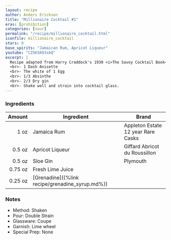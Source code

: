 ```yaml
---
layout: recipe
author: Anders Erickson
title: "Millionaire Cocktail #1"
eras: [prohibition]
categories: [sour]
permalink: "/recipe/millionaire_cocktail.html"
iconfile: millionaire_cocktail
stars: 0
base_spirits: "Jamaican Rum, Apricot Liqueur"
youtube: "CZ5KSKO3sbQ"
excerpt: |
  Recipe adapted from Harry Craddock's 1930 <i>The Savoy Cocktail Book</i>. Craddock also lists a "Millionaire Cocktail (No.2)" as follows: 
  <br>- 1 Dash Anisette
  <br>- The white of 1 Egg
  <br>- 1/3 Absinthe
  <br>- 2/3 Dry gin
  <br>- Shake well and strain into cocktail glass.
---
```


### Ingredients

|  Amount | Ingredient                                      | Brand                              |
| ------: | ----------------------------------------------- | ---------------------------------- |
|    1 oz | Jamaica Rum                                     | Appleton Estate 12 year Rare Casks |
|  0.5 oz | Apricot Liqueur                                 | Giffard Abricot du Roussillon      |
|  0.5 oz | Sloe Gin                                        | Plymouth                           |
| 0.75 oz | Fresh Lime Juice                                |
| 0.25 oz | [Grenadine]({%link recipe/grenadine_syrup.md%}) |

### Notes

- Method: Shaken
- Pour: Double Strain
- Glassware: Coupe
- Garnish: Lime wheel
- Special Prep: None
